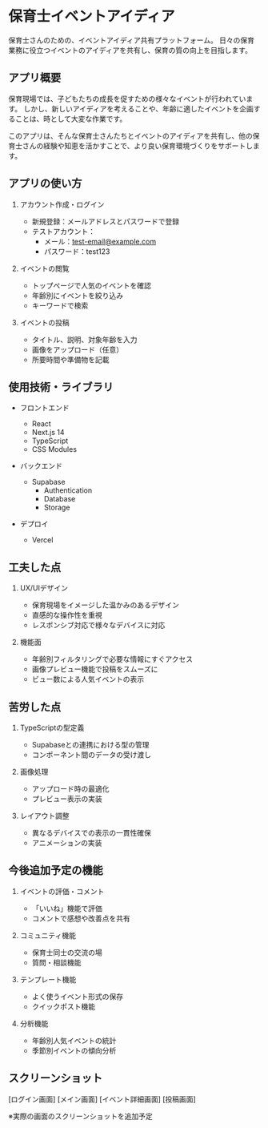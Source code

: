 # 保育士イベントアイディア

保育士さんのための、イベントアイディア共有プラットフォーム。
日々の保育業務に役立つイベントのアイディアを共有し、保育の質の向上を目指します。

## アプリ概要

保育現場では、子どもたちの成長を促すための様々なイベントが行われています。
しかし、新しいアイディアを考えることや、年齢に適したイベントを企画することは、時として大変な作業です。

このアプリは、そんな保育士さんたちとイベントのアイディアを共有し、他の保育士さんの経験や知恵を活かすことで、より良い保育環境づくりをサポートします。

## アプリの使い方

1. アカウント作成・ログイン
   - 新規登録：メールアドレスとパスワードで登録
   - テストアカウント：
     - メール：test-email@example.com
     - パスワード：test123

2. イベントの閲覧
   - トップページで人気のイベントを確認
   - 年齢別にイベントを絞り込み
   - キーワードで検索

3. イベントの投稿
   - タイトル、説明、対象年齢を入力
   - 画像をアップロード（任意）
   - 所要時間や準備物を記載



## 使用技術・ライブラリ

- フロントエンド
  - React
  - Next.js 14
  - TypeScript
  - CSS Modules

- バックエンド
  - Supabase
    - Authentication
    - Database
    - Storage

- デプロイ
  - Vercel

## 工夫した点

1. UX/UIデザイン
   - 保育現場をイメージした温かみのあるデザイン
   - 直感的な操作性を重視
   - レスポンシブ対応で様々なデバイスに対応

2. 機能面
   - 年齢別フィルタリングで必要な情報にすぐアクセス
   - 画像プレビュー機能で投稿をスムーズに
   - ビュー数による人気イベントの表示


## 苦労した点

1. TypeScriptの型定義
   - Supabaseとの連携における型の管理
   - コンポーネント間のデータの受け渡し

2. 画像処理
   - アップロード時の最適化
   - プレビュー表示の実装

3. レイアウト調整
   - 異なるデバイスでの表示の一貫性確保
   - アニメーションの実装

## 今後追加予定の機能

1. イベントの評価・コメント
   - 「いいね」機能で評価
   - コメントで感想や改善点を共有

2. コミュニティ機能
   - 保育士同士の交流の場
   - 質問・相談機能

3. テンプレート機能
   - よく使うイベント形式の保存
   - クイックポスト機能

4. 分析機能
   - 年齢別人気イベントの統計
   - 季節別イベントの傾向分析

## スクリーンショット

[ログイン画面]
[メイン画面]
[イベント詳細画面]
[投稿画面]

※実際の画面のスクリーンショットを追加予定
